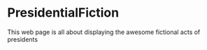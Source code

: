 # PresidentialFiction
This web page is all about displaying the awesome fictional acts of presidents
